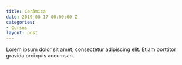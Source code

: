 ```yaml
---
title: Cerâmica
date: 2019-08-17 00:00:00 Z
categories:
- Cursos
layout: post
---
```


Lorem ipsum dolor sit amet, consectetur adipiscing elit. Etiam porttitor gravida orci quis accumsan.